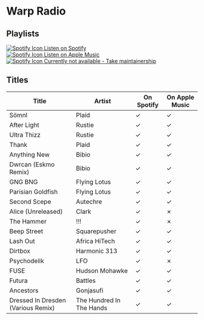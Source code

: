 # Warp Radio

## Playlists

[![Spotify Icon](../../.assets/spotify.svg "Listen on Spotify") Listen on Spotify](https://open.spotify.com/playlist/0Ha2dkP9BulWDRTBhqeeJH)  
[![Spotify Icon](../../.assets/applemusic.svg "Listen on Apple Music") Listen on Apple Music](https://itunes.apple.com/de/playlist/pl.u-xr62tpKJag7)  
[![Spotify Icon](../../.assets/youtubemusic.svg "Listen on Youtube Music") Currently not available - Take maintainership](https://github.com/MarauderXtreme/video-game-radiostation-playlists/fork)

## Titles

| Title                              | Artist                   | On Spotify | On Apple Music |
| ---------------------------------- | ------------------------ | ---------- | -------------- |
| Sömnl                              | Plaid                    | ✓          | ✓              |
| After Light                        | Rustie                   | ✓          | ✓              |
| Ultra Thizz                        | Rustie                   | ✓          | ✓              |
| Thank                              | Plaid                    | ✓          | ✓              |
| Anything New                       | Bibio                    | ✓          | ✓              |
| Dwrcan (Eskmo Remix)               | Bibio                    | ✓          | ✓              |
| GNG BNG                            | Flying Lotus             | ✓          | ✓              |
| Parisian Goldfish                  | Flying Lotus             | ✓          | ✓              |
| Second Scepe                       | Autechre                 | ✓          | ✓              |
| Alice (Unreleased)                 | Clark                    | ✓          | ✗              |
| The Hammer                         | !!!                      | ✓          | ✗              |
| Beep Street                        | Squarepusher             | ✓          | ✓              |
| Lash Out                           | Africa HiTech            | ✓          | ✓              |
| Dirtbox                            | Harmonic 313             | ✓          | ✓              |
| Psychodelik                        | LFO                      | ✓          | ✗              |
| FUSE                               | Hudson Mohawke           | ✓          | ✓              |
| Futura                             | Battles                  | ✓          | ✓              |
| Ancestors                          | Gonjasufi                | ✓          | ✓              |
| Dressed In Dresden (Various Remix) | The Hundred In The Hands | ✓          | ✓              |
